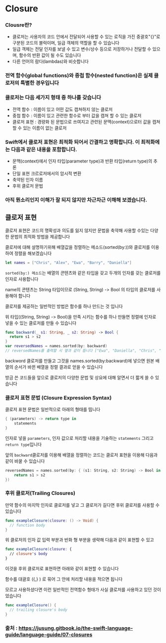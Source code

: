 # Closure

### Clousre란?
* 클로저는 사용자의 코드 안에서 전달되어 사용할 수 있는 로직을 가진 중괄호"{}"로 구분된 코드의 블럭이며, 일급 객체의 역할을 할 수 있습니다
* 일급 객체는 전달 인자를 보낼 수 있고 변수/상수 등으로 저장하거나 전달할 수 있으며, 함수의 반환 값이 될 수도 있습니다
* 다른 언어의 람다(lambdas)와 비슷합니다

### 전역 함수(global functions)와 중첩 함수(nested function)은 실제 클로저의 특별한 경우입니다

### 클로저는 다음 세가지 형태 중 하나를 갖습니다
* 전역 함수 : 이름이 있고 어떤 값도 캡쳐하지 않는 클로저
* 중첩 함수 : 이름이 있고 관련한 함수로 부터 값을 캡쳐 할 수 있는 클로저
* 클로저 표현 : 경량화 된 문법으로 쓰여지고 관련된 문맥(context)으로터 값을 캡쳐할 수 있는 이름이 없는 클로저

### Swift에서 클로저 표현은 최적화 되어서 간결하고 명확합니다. 이 최적화에는 다음과 같은 내용을 포함합니다.
* 문맥(context)에서 인자 타입(parameter type)과 반환 타입(return type)의 추론
* 단일 표현 크르로저에서의 암시적 변환
* 축약된 인자 이름
* 후위 클로저 문법

### 아직 뭔소리인지 이해가 잘 되지 않지만 차근차근 이해해 보겠습니다.

## 클로저 표현

클로저 표현은 코드의 명확성과 의도를 잃지 않지만 문법을 축약해 사용할 수있는 다양한 문법의 최적화 방법을 제공합니다

클로저에 대해 설명하기위해 배열값을 정렬하는 메소드(sorted(by:))와 클로저를 이용하여 정렬을 해보겠습니다
```swift
let names = ["Chris", "Alex", "Ewa", "Barry", "Daniella"]
```
`sorted(by:) 메소드`는 배열의 콘텐츠와 같은 타입을 갖고 두개의 인자를 갖는 클로저를 인자로 사용합니다 

name의 콘텐츠는 String 타입이므로 (String, String) -> Bool 의 타입의 클로저를 사용해야 합니다 

클로저를 제공하는 일반적인 방법은 함수를 하나 만드는 것 입니다 

위 타입((String, String) -> Bool)을 만족 시키는 함수를 하나 만들면 정렬에 인자로 넣을 수 있는 클로저를 만들 수 있습니다

```swift
func backward(_ s1: String, _ s2: String) -> Bool {
  return s1 > s2
}
var reversedNames = names.sorted(by: backward)
// reversedNames를 출력할 시 옆과 같이 뜹니다 ["Ewa", "Daniella", "Chris", "Barry", "Alex"]
```
backword 클로저를 만들고 그것을 names.sorted(by:backward)에 넣으면 원본 배열의 순서가 바뀐 배열을 정렬 결과로 얻을 수 있습니다

방금 쓴 코드들을 앞으로 클로저의 다양한 문법 및 상요에 대해 알면서 더 짧게 쓸 수 있습니다

### 클로저 표현 문법 (Closure Expression Syntax)

클로저 표현 문법은 일반적으로 아래의 형태를 띱니다

```swift
{ (parameters) -> return type in 
    statements
}
```
인자로 넣을 `parameters`, 인자 값으로 처리할 내용을 기술하는 `statements` 그리고 `return type`입니다 

앞의 `backward`클로저를 이용해 배열을 정렬하는 코드는 클로저 표현을 이용해 다음과 같이 바꿀 수 있습니다

```swift
reversedNames = names.sorted(by: { (s1: String, s2: String) -> Bool in
    return s1 > s2
})
```

### 후위 클로저(Trailing Closures)

만약 함수의 마지막 인자로 클로저를 넣고 그 클로저가 길다면 후위 클로저를 사용할 수 있습니다

```swift
func exampleClosure(closure: () -> Void) {
  // function body
}
```

위 클로저의 인자 값 입력 부분과 반화 형 부분을 생략해 다음과 같이 표현할 수 있고

```swift
func exampleClosure(closure: {
  // closure's body
}
```

이것을 후위 클로저로 표현하면 아래와 같이 표현할 수 있습니다

함수를 대괄호 ({,} ) 로 묶어 그 안에 처리할 내용을 적으면 됩니다

모르고 사용하셨다면 이런 일반적인 전역함수 형태가 사실 클로저를 사용하고 있던 것이었습니다

```swift
func exampleClosure() {
  // trailing closure's body
}
```

### 출처 : https://jusung.gitbook.io/the-swift-language-guide/language-guide/07-closures
